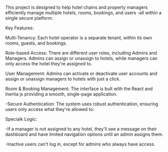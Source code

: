 This project is designed to help hotel chains and property managers efficiently manage multiple hotels, rooms, bookings, and users -all within a single secure platform.


Key Features:

Multi-Tenancy: Each hotel operator is a separate tenant, within its own rooms, guests, and bookings.

Role-based Access: There are different user roles, including Admins and Managers. Admins can assign or unassign to hotels, while managers can only access the hotel they're assigned to.

User Management: Admins can activate or deactivate user accounts and assign or unassign managers to hotels with just a click.


Room & Booking Management: The interface is bult with the React and Inertia js providing a smooth, single-page application.

-Secure Authentication: The system uses robust authentication, ensuring users only access what they're allowed to:


Specialk Logic:

-If a manager is not assigned to any  hotel, they'll see a message on their dashboard and have limited navigation options until an admin assigns them.

-Inactive users can't log in, except for admins who always have access.
 
